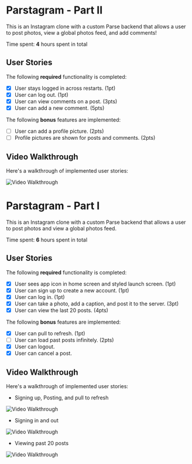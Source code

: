 # Parstagram - Part II

This is an Instagram clone with a custom Parse backend that allows a user to post photos, view a global photos feed, and add comments!

Time spent: **4** hours spent in total

## User Stories

The following **required** functionality is completed:

- [x] User stays logged in across restarts. (1pt)
- [x] User can log out. (1pt)
- [x] User can view comments on a post. (3pts)
- [x] User can add a new comment. (5pts)

The following **bonus** features are implemented:

- [ ] User can add a profile picture. (2pts)
- [ ] Profile pictures are shown for posts and comments. (2pts)

## Video Walkthrough

Here's a walkthrough of implemented user stories:

<img src='https://media.giphy.com/media/ppmd4PARyLVfSgfzgU/giphy.gif' title='Video Walkthrough' width='' alt='Video Walkthrough' />

# Parstagram - Part I

This is an Instagram clone with a custom Parse backend that allows a user to post photos and view a global photos feed.

Time spent: **6** hours spent in total

## User Stories

The following **required** functionality is completed:

- [x] User sees app icon in home screen and styled launch screen. (1pt)
- [x] User can sign up to create a new account. (1pt)
- [x] User can log in. (1pt)
- [x] User can take a photo, add a caption, and post it to the server. (3pt)
- [x] User can view the last 20 posts. (4pts)

The following **bonus** features are implemented:

- [x] User can pull to refresh. (1pt)
- [ ] User can load past posts infinitely. (2pts)
- [x] User can logout.
- [x] User can cancel a post.

## Video Walkthrough

Here's a walkthrough of implemented user stories:

- Signing up, Posting, and pull to refresh

<img src='https://media.giphy.com/media/xXptNldtFtmd2GaCap/giphy.gif' title='Signing up, Posting, and pull to refresh' width='' alt='Video Walkthrough' />

- Signing in and out

<img src='https://media.giphy.com/media/8aUuqBApOX7IvEULH6/giphy.gif' title='Signing in and out' width='' alt='Video Walkthrough' />

- Viewing past 20 posts

<img src='https://media.giphy.com/media/n51YqTxBVIt3PEdeNc/giphy.gif' title='Viewing past 20 posts' width='' alt='Video Walkthrough' />
